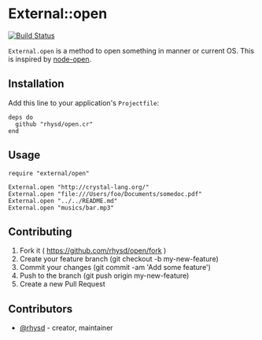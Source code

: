 External::open
==============
[![Build Status](https://travis-ci.org/rhysd/open.cr.svg)](https://travis-ci.org/rhysd/open.cr)

`External.open` is a method to open something in manner or current OS.
This is inspired by [node-open](https://github.com/pwnall/node-open).



## Installation

Add this line to your application's `Projectfile`:

```crystal
deps do
  github "rhysd/open.cr"
end
```



## Usage

```crystal
require "external/open"

External.open "http://crystal-lang.org/"
External.open "file:///Users/foo/Documents/somedoc.pdf"
External.open "../../README.md"
External.open "musics/bar.mp3"
```



## Contributing

1. Fork it ( https://github.com/rhysd/open/fork )
2. Create your feature branch (git checkout -b my-new-feature)
3. Commit your changes (git commit -am 'Add some feature')
4. Push to the branch (git push origin my-new-feature)
5. Create a new Pull Request

## Contributors

- [@rhysd](https://github.com/rhysd) - creator, maintainer
